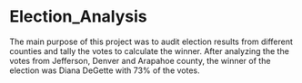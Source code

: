 # Election_Analysis

The main purpose of this project was to audit election results from different counties and tally the votes to calculate the winner.  After analyzing the the votes from Jefferson, Denver and Arapahoe county, the winner of the election was Diana DeGette with 73% of the votes.
